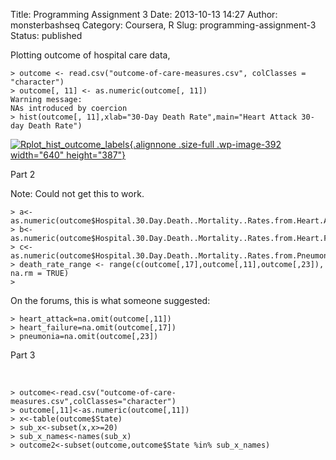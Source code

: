 Title: Programming Assignment 3
Date: 2013-10-13 14:27
Author: monsterbashseq
Category: Coursera, R
Slug: programming-assignment-3
Status: published

Plotting outcome of hospital care data,

    > outcome <- read.csv("outcome-of-care-measures.csv", colClasses = "character")
    > outcome[, 11] <- as.numeric(outcome[, 11])
    Warning message:
    NAs introduced by coercion 
    > hist(outcome[, 11],xlab="30-Day Death Rate",main="Heart Attack 30-day Death Rate")

[![Rplot\_hist\_outcome\_labels](http://monsterbashseq.files.wordpress.com/2013/10/rplot_hist_outcome_labels.jpeg){.alignnone
.size-full .wp-image-392 width="640"
height="387"}](http://monsterbashseq.files.wordpress.com/2013/10/rplot_hist_outcome_labels.jpeg)

Part 2

Note: Could not get this to work.

    > a<-as.numeric(outcome$Hospital.30.Day.Death..Mortality..Rates.from.Heart.Attack)
    > b<-as.numeric(outcome$Hospital.30.Day.Death..Mortality..Rates.from.Heart.Failure)
    > c<-as.numeric(outcome$Hospital.30.Day.Death..Mortality..Rates.from.Pneumonia)
    > death_rate_range <- range(c(outcome[,17],outcome[,11],outcome[,23]), na.rm = TRUE)
    > 

On the forums, this is what someone suggested:

    > heart_attack=na.omit(outcome[,11])
    > heart_failure=na.omit(outcome[,17])
    > pneumonia=na.omit(outcome[,23])

Part 3

 

    > outcome<-read.csv("outcome-of-care-measures.csv",colClasses="character")
    > outcome[,11]<-as.numeric(outcome[,11])
    > x<-table(outcome$State)
    > sub_x<-subset(x,x>=20)
    > sub_x_names<-names(sub_x)
    > outcome2<-subset(outcome,outcome$State %in% sub_x_names)
